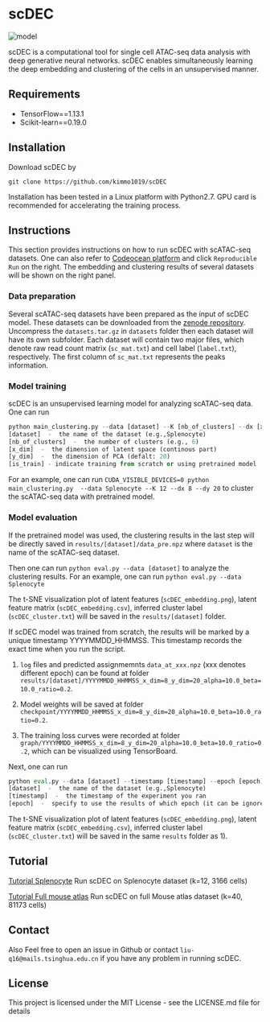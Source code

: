 # scDEC

![model](https://github.com/kimmo1019/scDEC/blob/master/model.png)

scDEC is a computational tool for single cell ATAC-seq data analysis with deep generative neural networks. scDEC enables simultaneously learning the deep embedding and clustering of the cells in an unsupervised manner.

## Requirements
- TensorFlow==1.13.1
- Scikit-learn==0.19.0

## Installation
Download scDEC by
```shell
git clone https://github.com/kimmo1019/scDEC
```
Installation has been tested in a Linux platform with Python2.7. GPU card is recommended for accelerating the training process.

## Instructions

This section provides instructions on how to run scDEC with scATAC-seq datasets. One can also refer to [Codeocean platform](https://codeocean.com/capsule/0746056) and click `Reproducible Run` on the right. The embedding and clustering results of several datasets will be shown on the right panel.

### Data preparation

Several scATAC-seq datasets have been prepared as the input of scDEC model. These datasets can be downloaded from the [zenode repository](https://zenodo.org/record/3984189#.XzDpJRNKhTY). Uncompress the `datasets.tar.gz` in `datasets` folder then each dataset will have its own subfolder. Each dataset will contain two major files, which denote raw read count matrix (`sc_mat.txt`) and cell label (`label.txt`), respectively. The first column of `sc_mat.txt` represents the peaks information.

### Model training

scDEC is an unsupervised learning model for analyzing scATAC-seq data. One can run 

```python
python main_clustering.py --data [dataset] --K [nb_of_clusters] --dx [x_dim] --dy [y_dim] --train [is_train]
[dataset]  -  the name of the dataset (e.g.,Splenocyte)
[nb_of_clusters]  -  the number of clusters (e.g., 6)
[x_dim]  -  the dimension of latent space (continous part)
[y_dim]  -  the dimension of PCA (defalt: 20)
[is_train] - indicate training from scratch or using pretrained model

```
For an example, one can run `CUDA_VISIBLE_DEVICES=0 python main_clustering.py  --data Splenocyte --K 12 --dx 8 --dy 20` to cluster the scATAC-seq data with pretrained model.

### Model evaluation

If the pretrained model was used, the clustering results in the last step will be directly saved in `results/[dataset]/data_pre.npz` where `dataset` is the name of the scATAC-seq dataset.

Then one can run `python eval.py --data [dataset]` to analyze the clustering results. 
For an example, one can run `python eval.py --data Splenocyte`

The t-SNE visualization plot of latent features (`scDEC_embedding.png`), latent feature matrix (`scDEC_embedding.csv`), inferred cluster label (`scDEC_cluster.txt`) will be saved in the `results/[dataset]` folder.


If scDEC model was trained from scratch, the results will be marked by a unique timestamp YYYYMMDD_HHMMSS. This timestamp records the exact time when you run the script.

 1) `log` files and predicted assignmemnts `data_at_xxx.npz` (xxx denotes different epoch) can be found at folder `results/[dataset]/YYYYMMDD_HHMMSS_x_dim=8_y_dim=20_alpha=10.0_beta=10.0_ratio=0.2`.
 
 2) Model weights will be saved at folder `checkpoint/YYYYMMDD_HHMMSS_x_dim=8_y_dim=20_alpha=10.0_beta=10.0_ratio=0.2`. 
 
 3) The training loss curves were recorded at folder `graph/YYYYMMDD_HHMMSS_x_dim=8_y_dim=20_alpha=10.0_beta=10.0_ratio=0.2`, which can be visualized using TensorBoard.

 Next, one can run 
 
```python
python eval.py --data [dataset] --timestamp [timestamp] --epoch [epoch]
[dataset]  -  the name of the dataset (e.g.,Splenocyte)
[timestamp]  -  the timestamp of the experiment you ran
[epoch]  -  specify to use the results of which epoch (it can be ignored)
```


The t-SNE visualization plot of latent features (`scDEC_embedding.png`), latent feature matrix (`scDEC_embedding.csv`), inferred cluster label (`scDEC_cluster.txt`) will be saved in the same `results` folder as 1).


## Tutorial

[Tutorial Splenocyte](https://github.com/kimmo1019/scDEC/wiki/Splenocyte) Run scDEC on Splenocyte dataset (k=12, 3166 cells)

[Tutorial Full mouse atlas](https://github.com/kimmo1019/scDEC/wiki/Full-Mouse-atlas) Run scDEC on full Mouse atlas dataset (k=40, 81173 cells)

 
## Contact

Also Feel free to open an issue in Github or contact `liu-q16@mails.tsinghua.edu.cn` if you have any problem in running scDEC.

## License

This project is licensed under the MIT License - see the LICENSE.md file for details
